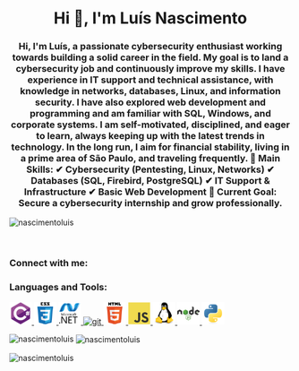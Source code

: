 <h1 align="center">Hi 👋, I'm Luís Nascimento</h1>
<h3 align="center">Hi, I'm Luís, a passionate cybersecurity enthusiast working towards building a solid career in the field. My goal is to land a cybersecurity job and continuously improve my skills. I have experience in IT support and technical assistance, with knowledge in networks, databases, Linux, and information security. I have also explored web development and programming and am familiar with SQL, Windows, and corporate systems. I am self-motivated, disciplined, and eager to learn, always keeping up with the latest trends in technology. In the long run, I aim for financial stability, living in a prime area of São Paulo, and traveling frequently. 🚀 Main Skills: ✔ Cybersecurity (Pentesting, Linux, Networks) ✔ Databases (SQL, Firebird, PostgreSQL) ✔ IT Support & Infrastructure ✔ Basic Web Development 🎯 Current Goal: Secure a cybersecurity internship and grow professionally.</h3>

<p align="left"> <img src="https://komarev.com/ghpvc/?username=nascimentoluis&label=Profile%20views&color=0e75b6&style=flat" alt="nascimentoluis" /> </p>

<p align="left"> <a href="https://twitter.com/" target="blank"><img src="https://img.shields.io/twitter/follow/?logo=twitter&style=for-the-badge" alt="" /></a> </p>

<h3 align="left">Connect with me:</h3>
<p align="left">
</p>

<h3 align="left">Languages and Tools:</h3>
<p align="left"> <a href="https://www.w3schools.com/cs/" target="_blank" rel="noreferrer"> <img src="https://raw.githubusercontent.com/devicons/devicon/master/icons/csharp/csharp-original.svg" alt="csharp" width="40" height="40"/> </a> <a href="https://www.w3schools.com/css/" target="_blank" rel="noreferrer"> <img src="https://raw.githubusercontent.com/devicons/devicon/master/icons/css3/css3-original-wordmark.svg" alt="css3" width="40" height="40"/> </a> <a href="https://dotnet.microsoft.com/" target="_blank" rel="noreferrer"> <img src="https://raw.githubusercontent.com/devicons/devicon/master/icons/dot-net/dot-net-original-wordmark.svg" alt="dotnet" width="40" height="40"/> </a> <a href="https://git-scm.com/" target="_blank" rel="noreferrer"> <img src="https://www.vectorlogo.zone/logos/git-scm/git-scm-icon.svg" alt="git" width="40" height="40"/> </a> <a href="https://www.w3.org/html/" target="_blank" rel="noreferrer"> <img src="https://raw.githubusercontent.com/devicons/devicon/master/icons/html5/html5-original-wordmark.svg" alt="html5" width="40" height="40"/> </a> <a href="https://developer.mozilla.org/en-US/docs/Web/JavaScript" target="_blank" rel="noreferrer"> <img src="https://raw.githubusercontent.com/devicons/devicon/master/icons/javascript/javascript-original.svg" alt="javascript" width="40" height="40"/> </a> <a href="https://www.linux.org/" target="_blank" rel="noreferrer"> <img src="https://raw.githubusercontent.com/devicons/devicon/master/icons/linux/linux-original.svg" alt="linux" width="40" height="40"/> </a> <a href="https://nodejs.org" target="_blank" rel="noreferrer"> <img src="https://raw.githubusercontent.com/devicons/devicon/master/icons/nodejs/nodejs-original-wordmark.svg" alt="nodejs" width="40" height="40"/> </a> <a href="https://www.python.org" target="_blank" rel="noreferrer"> <img src="https://raw.githubusercontent.com/devicons/devicon/master/icons/python/python-original.svg" alt="python" width="40" height="40"/> </a> </p>

<p><img align="left" src="https://github-readme-stats.vercel.app/api/top-langs?username=nascimentoluis&show_icons=true&locale=en&layout=compact" alt="nascimentoluis" /></p>

<p>&nbsp;<img align="center" src="https://github-readme-stats.vercel.app/api?username=nascimentoluis&show_icons=true&locale=en" alt="nascimentoluis" /></p>

<p><img align="center" src="https://github-readme-streak-stats.herokuapp.com/?user=nascimentoluis&" alt="nascimentoluis" /></p>
